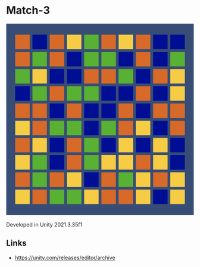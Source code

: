 # Match-3

![Match-3](/Match3.png?raw=true "Match-3")

Developed in Unity 2021.3.35f1

## Links
- https://unity.com/releases/editor/archive
